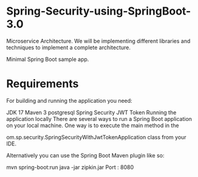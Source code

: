 # Spring-Security-using-SpringBoot-3.0
Microservice Architecture. We will be implementing different libraries and techniques to implement a complete architecture.

Minimal Spring Boot sample app.

# Requirements
For building and running the application you need:

JDK 17
Maven 3
postgresql
Spring Security
JWT Token
Running the application locally
There are several ways to run a Spring Boot application on your local machine. One way is to execute the main method in the

om.sp.security.SpringSecurityWithJwtTokenApplication
class from your IDE.

Alternatively you can use the Spring Boot Maven plugin like so:

mvn spring-boot:run
java -jar zipkin.jar
Port : 8080

